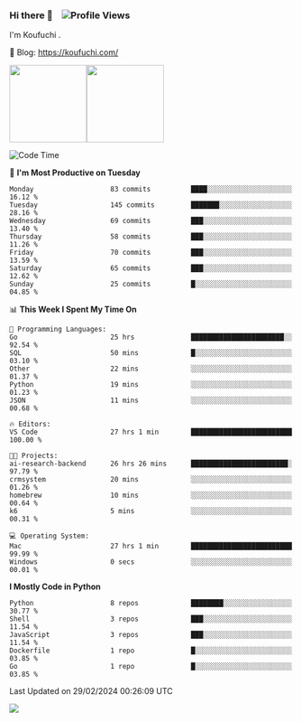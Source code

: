 ### Hi there 👋 &nbsp;&nbsp; ![Profile Views](https://komarev.com/ghpvc/?username=Koufuchi&base=200)

I'm Koufuchi . 

📔 Blog: <https://koufuchi.com/>

<img align="" height="137px" src="https://github-readme-stats-seven-nu-30.vercel.app/api?username=Koufuchi&hide=issues,contribs&show_icons=true&line_height=21&theme=radical&locale=en" /><img align="" height="137px" src="https://github-readme-stats-seven-nu-30.vercel.app/api/top-langs/?username=Koufuchi&layout=compact&hide=blade,html,css,pug,scss&theme=radical&locale=en" />

<!--START_SECTION:waka-->
![Code Time](http://img.shields.io/badge/Code%20Time-413%20hrs%2054%20mins-blue)

📅 **I'm Most Productive on Tuesday** 

```text
Monday                   83 commits          ████░░░░░░░░░░░░░░░░░░░░░   16.12 % 
Tuesday                  145 commits         ███████░░░░░░░░░░░░░░░░░░   28.16 % 
Wednesday                69 commits          ███░░░░░░░░░░░░░░░░░░░░░░   13.40 % 
Thursday                 58 commits          ███░░░░░░░░░░░░░░░░░░░░░░   11.26 % 
Friday                   70 commits          ███░░░░░░░░░░░░░░░░░░░░░░   13.59 % 
Saturday                 65 commits          ███░░░░░░░░░░░░░░░░░░░░░░   12.62 % 
Sunday                   25 commits          █░░░░░░░░░░░░░░░░░░░░░░░░   04.85 % 
```


📊 **This Week I Spent My Time On** 

```text
💬 Programming Languages: 
Go                       25 hrs              ███████████████████████░░   92.54 % 
SQL                      50 mins             █░░░░░░░░░░░░░░░░░░░░░░░░   03.10 % 
Other                    22 mins             ░░░░░░░░░░░░░░░░░░░░░░░░░   01.37 % 
Python                   19 mins             ░░░░░░░░░░░░░░░░░░░░░░░░░   01.23 % 
JSON                     11 mins             ░░░░░░░░░░░░░░░░░░░░░░░░░   00.68 % 

🔥 Editors: 
VS Code                  27 hrs 1 min        █████████████████████████   100.00 % 

🐱‍💻 Projects: 
ai-research-backend      26 hrs 26 mins      ████████████████████████░   97.79 % 
crmsystem                20 mins             ░░░░░░░░░░░░░░░░░░░░░░░░░   01.26 % 
homebrew                 10 mins             ░░░░░░░░░░░░░░░░░░░░░░░░░   00.64 % 
k6                       5 mins              ░░░░░░░░░░░░░░░░░░░░░░░░░   00.31 % 

💻 Operating System: 
Mac                      27 hrs 1 min        █████████████████████████   99.99 % 
Windows                  0 secs              ░░░░░░░░░░░░░░░░░░░░░░░░░   00.01 % 
```

**I Mostly Code in Python** 

```text
Python                   8 repos             ████████░░░░░░░░░░░░░░░░░   30.77 % 
Shell                    3 repos             ███░░░░░░░░░░░░░░░░░░░░░░   11.54 % 
JavaScript               3 repos             ███░░░░░░░░░░░░░░░░░░░░░░   11.54 % 
Dockerfile               1 repo              █░░░░░░░░░░░░░░░░░░░░░░░░   03.85 % 
Go                       1 repo              █░░░░░░░░░░░░░░░░░░░░░░░░   03.85 % 
```




 Last Updated on 29/02/2024 00:26:09 UTC
<!--END_SECTION:waka-->

![](https://hit.yhype.me/github/profile?user_id=46078832)
